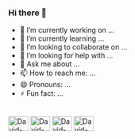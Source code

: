 ### Hi there 👋



- 🔭 I’m currently working on ...
- 🌱 I’m currently learning ...
- 👯 I’m looking to collaborate on ...
- 🤔 I’m looking for help with ...
- 💬 Ask me about ...
- 📫 How to reach me: ...
- 😄 Pronouns: ...
- ⚡ Fun fact: ...

<div style='display: inline_block'><br>
  <img align="center" alt="David-HTML" height="30" width="40"  src="https://cdn.jsdelivr.net/gh/devicons/devicon/icons/html5/html5-original.svg" />
  <img align="center" alt="David-CSS" height="30" width="40" src="https://cdn.jsdelivr.net/gh/devicons/devicon/icons/css3/css3-original.svg" />
  <img  align="center" alt="David-JS" height="30" width="40"src="https://cdn.jsdelivr.net/gh/devicons/devicon/icons/javascript/javascript-original.svg" />
  <img align="center" alt="David-Pythom" height="30" width="40" src="https://cdn.jsdelivr.net/gh/devicons/devicon/icons/python/python-original.svg" />
</div>


##


<div>
  <a href="https://twitter.com/Izidorio_David" target="_blank"> <img scr="https://img.shields.io/badge/Twitter-1DA1F2?style=for-the-badge&logo=twitter&logoColor=white" target="_blank"></a>
  <a href="https://www.instagram.com/david_izidorio/" target="_blank"> <img scr="https://img.shields.io/badge/Instagram-E4405F?style=for-the-badge&logo=instagram&logoColor=white"></a>
</div>
